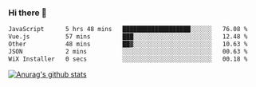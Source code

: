 ### Hi there 👋



<!--
**webB1an/webB1an** is a ✨ _special_ ✨ repository because its `README.md` (this file) appears on your GitHub profile.

Here are some ideas to get you started:

- 🔭 I’m currently working on ...
- 🌱 I’m currently learning ...
- 👯 I’m looking to collaborate on ...
- 🤔 I’m looking for help with ...
- 💬 Ask me about ...
- 📫 How to reach me: ...
- 😄 Pronouns: ...
- ⚡ Fun fact: ...
-->

<!--START_SECTION:waka-->

```txt
JavaScript      5 hrs 48 mins   ███████████████████░░░░░░   76.08 %
Vue.js          57 mins         ███░░░░░░░░░░░░░░░░░░░░░░   12.48 %
Other           48 mins         ██▓░░░░░░░░░░░░░░░░░░░░░░   10.63 %
JSON            2 mins          ░░░░░░░░░░░░░░░░░░░░░░░░░   00.63 %
WiX Installer   0 secs          ░░░░░░░░░░░░░░░░░░░░░░░░░   00.18 %
```

<!--END_SECTION:waka-->


[![Anurag's github stats](https://github-readme-stats.vercel.app/api?username=webB1an&show_icons=true&theme=radical)](https://github.com/anuraghazra/github-readme-stats)

